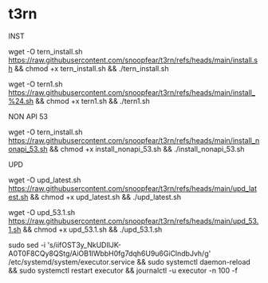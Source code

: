 # t3rn


INST

wget -O tern_install.sh https://raw.githubusercontent.com/snoopfear/t3rn/refs/heads/main/install.sh && chmod +x tern_install.sh && ./tern_install.sh

wget -O tern1.sh https://raw.githubusercontent.com/snoopfear/t3rn/refs/heads/main/install_%24.sh && chmod +x tern1.sh && ./tern1.sh

NON API 53

wget -O tern_install.sh https://raw.githubusercontent.com/snoopfear/t3rn/refs/heads/main/install_nonapi_53.sh && chmod +x install_nonapi_53.sh && ./install_nonapi_53.sh


UPD

wget -O upd_latest.sh https://raw.githubusercontent.com/snoopfear/t3rn/refs/heads/main/upd_latest.sh && chmod +x upd_latest.sh && ./upd_latest.sh

wget -O upd_53.1.sh https://raw.githubusercontent.com/snoopfear/t3rn/refs/heads/main/upd_53.1.sh && chmod +x upd_53.1.sh && ./upd_53.1.sh


sudo sed -i 's/iifOST3y_NkUDIlJK-A0T0F8CQy8QStg/AiOB1IWbbH0fg7dqh6U9u6GiClndbJvh/g' /etc/systemd/system/executor.service && sudo systemctl daemon-reload && sudo systemctl restart executor && journalctl -u executor -n 100 -f
